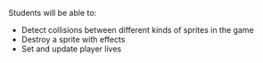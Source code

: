 Students will be able to:
- Detect collisions between different kinds of sprites in the game
- Destroy a sprite with effects
- Set and update player lives
